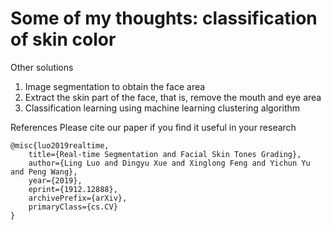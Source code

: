 # Some of my thoughts: classification of skin color

Other solutions 
1. Image segmentation to obtain the face area
2. Extract the skin part of the face, that is, remove the mouth and eye area
3. Classification learning using machine learning clustering algorithm


References
Please cite our paper if you find it useful in your research

```
@misc{luo2019realtime,
    title={Real-time Segmentation and Facial Skin Tones Grading},
    author={Ling Luo and Dingyu Xue and Xinglong Feng and Yichun Yu and Peng Wang},
    year={2019},
    eprint={1912.12888},
    archivePrefix={arXiv},
    primaryClass={cs.CV}
}
```
